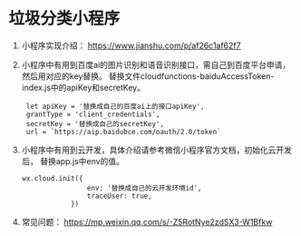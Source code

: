 # 垃圾分类小程序
1. 小程序实现介绍： https://www.jianshu.com/p/af26c1af62f7
2. 小程序中有用到百度ai的图片识别和语音识别接口，需自己到百度平台申请，然后用对应的key替换。
   替换文件cloudfunctions-baiduAccessToken-index.js中的apiKey和secretKey。
   ```
    let apiKey = '替换成自己的百度ai上的接口apiKey',
    grantType = 'client_credentials',
    secretKey = '替换成自己的secretKey',
    url = `https://aip.baidubce.com/oauth/2.0/token`
   ```
3. 小程序中有用到云开发，具体介绍请参考微信小程序官方文档，初始化云开发后， 替换app.js中env的值。
    ```
    wx.cloud.init({
                    env: '替换成自己的云开发环境id',
                    traceUser: true,
                })
    ```
    
 4. 常见问题：
    https://mp.weixin.qq.com/s/-Z5RotNye2zdSX3-W1Bfkw
